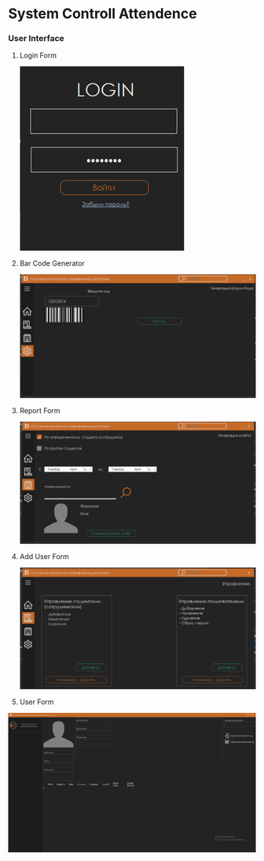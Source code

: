 # System Controll Attendence

### User Interface 

1. Login Form

   ![1](Source\Screenshot_1.png)

2. Bar Code Generator

   ![2](Source\Screenshot_4.png)

3. Report Form

   ![3](Source\Screenshot_3.png)

4. Add User Form

   ![](Source\Screenshot_2.png)

5. User Form

![](Source\Screenshot_5.png)
